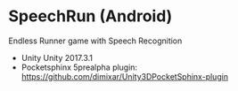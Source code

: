 # SpeechRun (Android)
Endless Runner game with Speech Recognition
- Unity Unity 2017.3.1
- Pocketsphinx 5prealpha plugin: https://github.com/dimixar/Unity3DPocketSphinx-plugin

